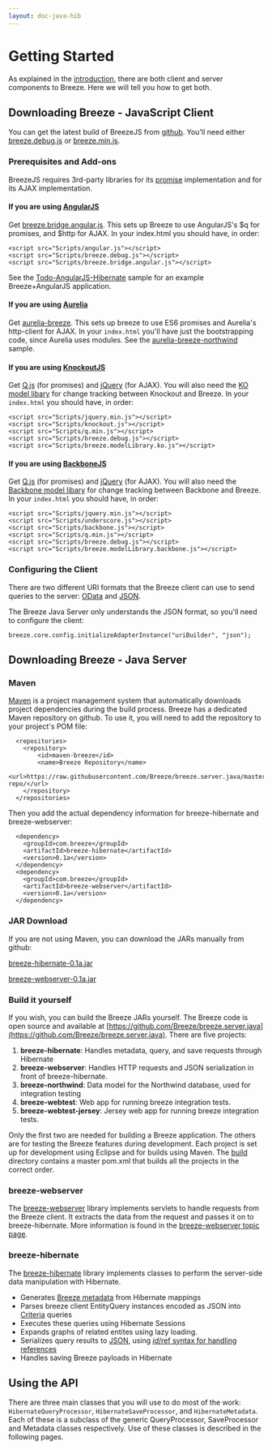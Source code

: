 ```yaml
---
layout: doc-java-hib
---
```

# Getting Started

As explained in the [introduction](/doc-java-hib/index.html), there are both client and server components to Breeze.  Here we will tell you how to get both.

## Downloading Breeze - JavaScript Client

You can get the latest build of BreezeJS from [github](https://github.com/Breeze/breeze.js/tree/master/build).  You'll need either 
[breeze.debug.js](https://raw.githubusercontent.com/Breeze/breeze.js/master/build/breeze.debug.js) or 
[breeze.min.js](https://raw.githubusercontent.com/Breeze/breeze.js/master/build/breeze.min.js).

### Prerequisites and Add-ons

BreezeJS requires 3rd-party libraries for its [promise](https://www.promisejs.org/) implementation and for its AJAX implementation.

#### If you are using [AngularJS](https://angularjs.org/)
Get [breeze.bridge.angular.js](https://raw.githubusercontent.com/Breeze/breeze.js/master/build/adapters/breeze.bridge.angular.js).  This sets up Breeze to use AngularJS's $q for promises, and $http for AJAX.  In your index.html you should have, in order:

    <script src="Scripts/angular.js"></script>
    <script src="Scripts/breeze.debug.js"></script>
    <script src="Scripts/breeze.bridge.angular.js"></script>

See the [Todo-AngularJS-Hibernate](/doc-samples/todo-angular-hibernate.html) sample for an example Breeze+AngularJS application.

#### If you are using [Aurelia](http://aurelia.io/)
Get [aurelia-breeze](https://github.com/jdanyow/aurelia-breeze).  This sets up breeze to use ES6 promises and Aurelia's http-client for AJAX.  In your `index.html` you'll have just the bootstrapping code, since Aurelia uses modules.  See the [aurelia-breeze-northwind](https://github.com/jdanyow/aurelia-breeze-northwind) sample.

#### If you are using [KnockoutJS](http://knockoutjs.com/)
Get [Q.js](https://github.com/kriskowal/q) (for promises) and [jQuery](https://jquery.com/) (for AJAX).  You will also need the [KO model libary](https://raw.githubusercontent.com/Breeze/breeze.js/master/build/adapters/breeze.modelLibrary.ko.js) for change tracking between Knockout and Breeze.  In your `index.html` you should have, in order:

    <script src="Scripts/jquery.min.js"></script>
    <script src="Scripts/knockout.js"></script>
    <script src="Scripts/q.min.js"></script>
    <script src="Scripts/breeze.debug.js"></script>
    <script src="Scripts/breeze.modelLibrary.ko.js"></script>

#### If you are using [BackboneJS](http://backbonejs.org/)
Get [Q.js](https://github.com/kriskowal/q) (for promises) and [jQuery](https://jquery.com/) (for AJAX).  You will also need the [Backbone model libary](https://raw.githubusercontent.com/Breeze/breeze.js/master/build/adapters/breeze.modelLibrary.backbone.js) for change tracking between Backbone and Breeze.  In your `index.html` you should have, in order:

    <script src="Scripts/jquery.min.js"></script>
    <script src="Scripts/underscore.js"></script>    
    <script src="Scripts/backbone.js"></script> 
    <script src="Scripts/q.min.js"></script>
    <script src="Scripts/breeze.debug.js"></script>
    <script src="Scripts/breeze.modelLibrary.backbone.js"></script>

### Configuring the Client

There are two different URI formats that the Breeze client can use to send queries to the server: [OData](http://www.odata.org/documentation/odata-version-3-0/url-conventions/#url5) and [JSON](http://breeze.github.io/doc-js/query-using-json.html).  

The Breeze Java Server only understands the JSON format, so you'll need to configure the client:

    breeze.core.config.initializeAdapterInstance("uriBuilder", "json");

  

## Downloading Breeze - Java Server

### Maven

[Maven](http://maven.apache.org) is a project management system that automatically downloads project dependencies during the build process.  Breeze has a dedicated Maven repository on github.  To use it, you will need to add the repository to your project's POM file:


      <repositories>
        <repository>
            <id>maven-breeze</id>
            <name>Breeze Repository</name>
            <url>https://raw.githubusercontent.com/Breeze/breeze.server.java/master/maven-repo/</url>
        </repository>
      </repositories>


Then you add the actual dependency information for breeze-hibernate and breeze-webserver:


      <dependency>
        <groupId>com.breeze</groupId>
        <artifactId>breeze-hibernate</artifactId>
        <version>0.1a</version>
      </dependency>
      <dependency>
        <groupId>com.breeze</groupId>
        <artifactId>breeze-webserver</artifactId>
        <version>0.1a</version>
      </dependency>

### JAR Download

If you are not using Maven, you can download the JARs manually from github:

[breeze-hibernate-0.1a.jar](https://github.com/Breeze/breeze.server.java/raw/master/maven-repo/com/breeze/breeze-hibernate/0.1a/breeze-hibernate-0.1a.jar)

[breeze-webserver-0.1a.jar](https://github.com/Breeze/breeze.server.java/raw/master/maven-repo/com/breeze/breeze-webserver/0.1a/breeze-webserver-0.1a.jar)

### Build it yourself

If you wish, you can build the Breeze JARs yourself.  The Breeze code is open source and available at [https://github.com/Breeze/breeze.server.java](https://github.com/Breeze/breeze.server.java).  There are five projects:

1. **breeze-hibernate**: Handles metadata, query, and save requests through Hibernate
2. **breeze-webserver**: Handles HTTP requests and JSON serialization in front of breeze-hibernate.
3. **breeze-northwind**: Data model for the Northwind database, used for integration testing
4. **breeze-webtest**: Web app for running breeze integration tests.
5. **breeze-webtest-jersey**: Jersey web app for running breeze integration tests. 

Only the first two are needed for building a Breeze application.  The others are for testing the Breeze features during development.  Each project is set up for development using Eclipse and for builds using Maven.  The [build](https://github.com/Breeze/breeze.server.java/tree/master/build) directory contains a master pom.xml that builds all the projects in the correct order.

### breeze-webserver
The [breeze-webserver](https://github.com/Breeze/breeze.server.java) library implements servlets to handle requests from the Breeze client.  It extracts the data from the request and passes it on to breeze-hibernate. More information is found in the [breeze-webserver topic page](/doc-java-hib/breeze-webserver.html).

### breeze-hibernate

The [breeze-hibernate](https://github.com/Breeze/breeze.server.java) library implements classes to perform the server-side data manipulation with Hibernate.

- Generates [Breeze metadata](/doc-js/metadata.html) from Hibernate mappings
- Parses breeze client EntityQuery instances encoded as JSON into [Criteria](http://docs.jboss.org/hibernate/core/3.6/javadocs/org/hibernate/Criteria.html) queries
- Executes these queries using Hibernate Sessions
- Expands graphs of related entites using lazy loading.
- Serializes query results to [JSON](http://www.json.org/), using [$id/$ref syntax for handling references](https://blogs.oracle.com/sundararajan/entry/a_convention_for_circular_reference)
- Handles saving Breeze payloads in Hibernate


## Using the API

There are three main classes that you will use to do most of the work: `HibernateQueryProcessor`, `HibernateSaveProcessor`, and `HibernateMetadata`.  Each of these is a subclass of the generic QueryProcessor, SaveProcessor and Metadata classes respectively.  Use of these classes is described in the following pages.


